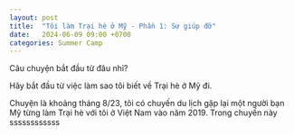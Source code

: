 ```yaml
---
layout: post
title:  "Tôi làm Trại hè ở Mỹ - Phần 1: Sự giúp đỡ"
date:   2024-06-09 09:00 +0700
categories: Summer Camp
---
```


Câu chuyện bắt đầu từ đâu nhỉ? 

Hãy bắt đầu từ việc làm sao tôi biết về Trại hè ở Mỹ đi.

Chuyện là khoảng tháng 8/23, tôi có chuyến du lịch gặp lại một người bạn Mỹ từng làm Trại hè với tôi ở Việt Nam vào năm 2019. Trong chuyến này ssssssssssss